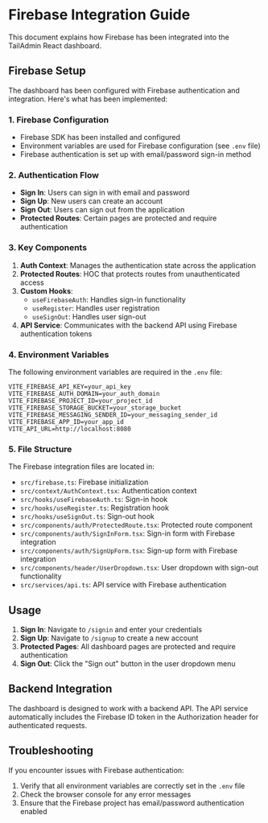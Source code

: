 # Firebase Integration Guide

This document explains how Firebase has been integrated into the TailAdmin React dashboard.

## Firebase Setup

The dashboard has been configured with Firebase authentication and integration. Here's what has been implemented:

### 1. Firebase Configuration

- Firebase SDK has been installed and configured
- Environment variables are used for Firebase configuration (see `.env` file)
- Firebase authentication is set up with email/password sign-in method

### 2. Authentication Flow

- **Sign In**: Users can sign in with email and password
- **Sign Up**: New users can create an account
- **Sign Out**: Users can sign out from the application
- **Protected Routes**: Certain pages are protected and require authentication

### 3. Key Components

1. **Auth Context**: Manages the authentication state across the application
2. **Protected Routes**: HOC that protects routes from unauthenticated access
3. **Custom Hooks**:
   - `useFirebaseAuth`: Handles sign-in functionality
   - `useRegister`: Handles user registration
   - `useSignOut`: Handles user sign-out
4. **API Service**: Communicates with the backend API using Firebase authentication tokens

### 4. Environment Variables

The following environment variables are required in the `.env` file:

```
VITE_FIREBASE_API_KEY=your_api_key
VITE_FIREBASE_AUTH_DOMAIN=your_auth_domain
VITE_FIREBASE_PROJECT_ID=your_project_id
VITE_FIREBASE_STORAGE_BUCKET=your_storage_bucket
VITE_FIREBASE_MESSAGING_SENDER_ID=your_messaging_sender_id
VITE_FIREBASE_APP_ID=your_app_id
VITE_API_URL=http://localhost:8080
```

### 5. File Structure

The Firebase integration files are located in:

- `src/firebase.ts`: Firebase initialization
- `src/context/AuthContext.tsx`: Authentication context
- `src/hooks/useFirebaseAuth.ts`: Sign-in hook
- `src/hooks/useRegister.ts`: Registration hook
- `src/hooks/useSignOut.ts`: Sign-out hook
- `src/components/auth/ProtectedRoute.tsx`: Protected route component
- `src/components/auth/SignInForm.tsx`: Sign-in form with Firebase integration
- `src/components/auth/SignUpForm.tsx`: Sign-up form with Firebase integration
- `src/components/header/UserDropdown.tsx`: User dropdown with sign-out functionality
- `src/services/api.ts`: API service with Firebase authentication

## Usage

1. **Sign In**: Navigate to `/signin` and enter your credentials
2. **Sign Up**: Navigate to `/signup` to create a new account
3. **Protected Pages**: All dashboard pages are protected and require authentication
4. **Sign Out**: Click the "Sign out" button in the user dropdown menu

## Backend Integration

The dashboard is designed to work with a backend API. The API service automatically includes the Firebase ID token in the Authorization header for authenticated requests.

## Troubleshooting

If you encounter issues with Firebase authentication:

1. Verify that all environment variables are correctly set in the `.env` file
2. Check the browser console for any error messages
3. Ensure that the Firebase project has email/password authentication enabled